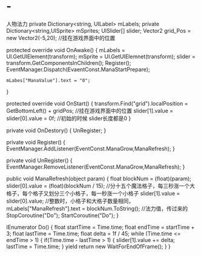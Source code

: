 # -
人物法力
private Dictionary<string, UILabel> mLabels;
private Dictionary<string,UISprite> mSprites;
UISlider[] slider;
Vector2 grid_Pos = new Vector2(-5,20);  //挂在游戏界面中的位置

protected override void OnAwake()
{
    mLabels = UI.GetUIElement<UILabel>(transform);
    mSprite = UI.GetUIElemnet<UISprite>(transform);
    slider = transform.GetComponentsInChildren<UISliser>();
    Register();
    EventManager.Dispatch(EvaentConst.ManaStartPrepare);
    
    mLabes["ManaValue"].text = "0";
}

protected override void OnStart()
{
    transform.Find("grid").localPosition = GetBottomLeft() + gridPos;  //挂在游戏界面中的位置
    slider[1].value = slider[0].value = 0f;  //初始的时候  slider长度都是0
}

private void OnDestory()
{
    UnRegister;
}

private void Register()
{
    EventManager.AddListener(EventConst.ManaGrow,ManaRefresh);
}

private void UnRegister()
{
    EventManager.RemoveListener(EventConst.ManaGrow,ManaRefresh);
}

public void ManaRefresh(object param)
{
    float blockNum = (float)(param);
    slider[0].value = (float)(blockNum / 15);  //分十五个魔法格子，每三秒涨一个大格子，每个格子又划分三个小格子，每一秒涨一个小格子
    slider[1].value = slider[0].value;  //整数时，小格子和大格子数量相同，
    mLabels["ManaRefresh"].text = blockNum.ToString();  //法力值，传过来的
    StopCoroutine("Do");
    StartCoroutine("Do");
}

IEnumerator Do()
{
    float startTime = Time.time;
    float endTime = startTime + 3;
    float lastTime = Time.time;
    float delta = 1f / 45;
    while (Time.time <= endTime > 1)
    {
        if(Time.time - lastTime > 1)
        {
            slider[1].value += delta;
            lastTime = Time.time;
        }
        yield return new WaitForEndOfFrame();
    }
}
